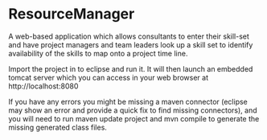 # ResourceManager
A web-based application which allows consultants to enter their skill-set and have project managers and team leaders look up a skill set to identify availability of the skills to map onto a project time line.

Import the project in to eclipse and run it.
It will then launch an embedded tomcat server which you can access in your web browser at http://localhost:8080

If you have any errors you might be missing a maven connector (eclipse may show an error and provide a quick fix to find missing connectors), and you will need to run maven update project and mvn compile to generate the missing generated class files.
